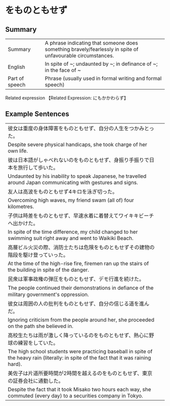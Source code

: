 # をものともせず

## Summary

<table><tr>   <td>Summary<td>   <td>A phrase indicating that someone does something bravely/fearlessly in spite of unfavourable circumstances.</td><tr><tr>   <td>English<td>   <td>In spite of ~; undaunted by ~; in definance of ~; in the face of ~</td><tr><tr>   <td>Part of speech<td>   <td>Phrase (usually used in formal writing and formal speech)</td><tr></table><tr>   <td>Related expression<td>   <td>【Related Expression: にもかかわらず】</td><tr></table></table>

## Example Sentences

<table><tr><td>彼女は重度の身体障害をものともせず、自分の人生をつかみとった。<td><tr><tr><td>Despite severe physical handicaps, she took charge of her own life.<td><tr><tr><td>彼は日本語がしゃべれないのをものともせず、身振り手振りで日本を旅行して歩いた。<td><tr><tr><td>Undaunted by his inability to speak Japanese, he travelled around Japan communicating with gestures and signs.<td><tr><tr><td>友人は高波をものともせず4キロを泳ぎ切った。<td><tr><tr><td>Overcoming high waves, my friend swam (all of) four kilometres.<td><tr><tr><td>子供は時差をものともせず、早速水着に着替えてワイキキビーチへ出かけた。<td><tr><tr><td>In spite of the time difference, my child changed to her swimming suit right away and went to Waikiki Beach.<td><tr><tr><td>高層ビル火災の際、消防士たちは危険をものともせずその建物の階段を駆け登っていった。<td><tr><tr><td>At the time of the high-rise fire, firemen ran up the stairs of the building in spite of the danger.<td><tr><tr><td>民衆は軍事政権の弾圧をものともせず、デモ行進を続けた。<td><tr><tr><td>The people continued their demonstrations in deﬁance of the military government's oppression.<td><tr><tr><td>彼女は周囲の人の批判をものともせず、自分の信じる道を進んだ。<td><tr><tr><td>Ignoring criticism from the people around her, she proceeded on the path she believed in.<td><tr><tr><td>高校生たちは雨が激しく降っているのをものともせず、熱心に野球の練習をしていた。<td><tr><tr><td>The high school students were practicing baseball in spite of the heavy rain (literally: in spite of the fact that it was raining hard).<td><tr><tr><td>美佐子は片道所要時間が2時間を越えるのをものともせず、東京の証券会社に通勤した。<td><tr><tr><td>Despite the fact that it took Misako two hours each way, she commuted (every day) to a securities company in Tokyo.<td><tr></table>

